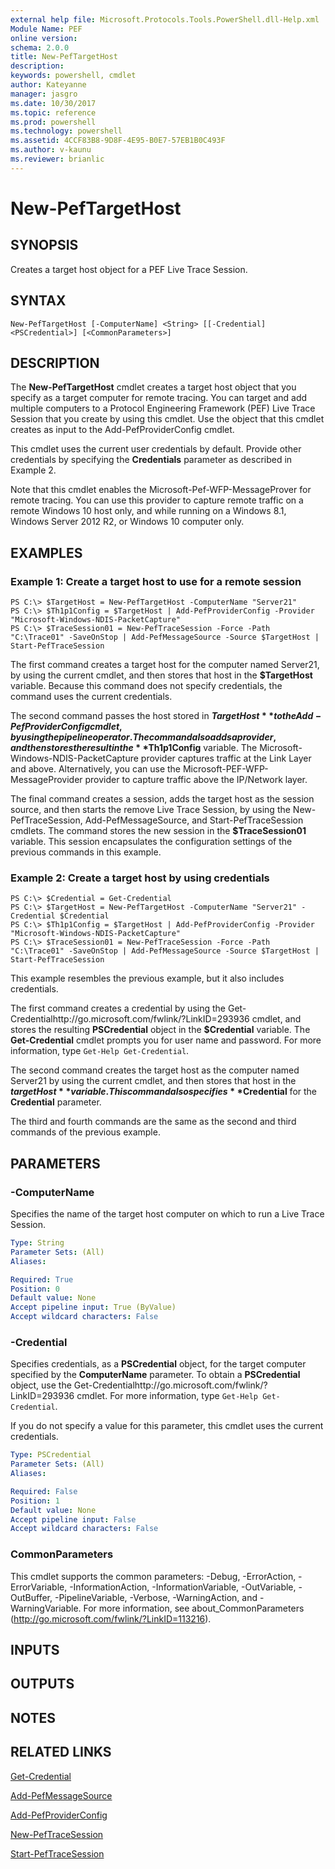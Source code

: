 ```yaml
---
external help file: Microsoft.Protocols.Tools.PowerShell.dll-Help.xml
Module Name: PEF
online version: 
schema: 2.0.0
title: New-PefTargetHost
description: 
keywords: powershell, cmdlet
author: Kateyanne
manager: jasgro
ms.date: 10/30/2017
ms.topic: reference
ms.prod: powershell
ms.technology: powershell
ms.assetid: 4CCF83B8-9D8F-4E95-B0E7-57EB1B0C493F
ms.author: v-kaunu
ms.reviewer: brianlic
---
```


# New-PefTargetHost

## SYNOPSIS
Creates a target host object for a PEF Live Trace Session.

## SYNTAX

```
New-PefTargetHost [-ComputerName] <String> [[-Credential] <PSCredential>] [<CommonParameters>]
```

## DESCRIPTION
The **New-PefTargetHost** cmdlet creates a target host object that you specify as a target computer for remote tracing.
You can target and add multiple computers to a Protocol Engineering Framework (PEF) Live Trace Session that you create by using this cmdlet.
Use the object that this cmdlet creates as input to the Add-PefProviderConfig cmdlet.

This cmdlet uses the current user credentials by default.
Provide other credentials by specifying the **Credentials** parameter as described in Example 2.

Note that this cmdlet enables the Microsoft-Pef-WFP-MessageProver for remote tracing.
You can use this provider to capture remote traffic on a remote Windows 10 host only, and while running on a Windows 8.1, Windows Server 2012 R2, or Windows 10 computer only.

## EXAMPLES

### Example 1: Create a target host to use for a remote session
```
PS C:\> $TargetHost = New-PefTargetHost -ComputerName "Server21"
PS C:\> $Th1p1Config = $TargetHost | Add-PefProviderConfig -Provider "Microsoft-Windows-NDIS-PacketCapture"
PS C:\> $TraceSession01 = New-PefTraceSession -Force -Path "C:\Trace01" -SaveOnStop | Add-PefMessageSource -Source $TargetHost | Start-PefTraceSession
```

The first command creates a target host for the computer named Server21, by using the current cmdlet, and then stores that host in the **$TargetHost** variable.
Because this command does not specify credentials, the command uses the current credentials.

The second command passes the host stored in **$TargetHost** to the Add-PefProviderConfig cmdlet, by using the pipeline operator.
The command also adds a provider, and then stores the result in the **$Th1p1Config** variable.
The Microsoft-Windows-NDIS-PacketCapture provider captures traffic at the Link Layer and above.
Alternatively, you can use the Microsoft-PEF-WFP-MessageProvider provider to capture traffic above the IP/Network layer.

The final command creates a session, adds the target host as the session source, and then starts the remove Live Trace Session, by using the New-PefTraceSession, Add-PefMessageSource, and Start-PefTraceSession cmdlets.
The command stores the new session in the **$TraceSession01** variable.
This session encapsulates the configuration settings of the previous commands in this example.

### Example 2: Create a target host by using credentials
```
PS C:\> $Credential = Get-Credential
PS C:\> $TargetHost = New-PefTargetHost -ComputerName "Server21" -Credential $Credential
PS C:\> $Th1p1Config = $TargetHost | Add-PefProviderConfig -Provider "Microsoft-Windows-NDIS-PacketCapture"
PS C:\> $TraceSession01 = New-PefTraceSession -Force -Path "C:\Trace01" -SaveOnStop | Add-PefMessageSource -Source $TargetHost | Start-PefTraceSession
```

This example resembles the previous example, but it also includes credentials.

The first command creates a credential by using the Get-Credentialhttp://go.microsoft.com/fwlink/?LinkID=293936 cmdlet, and stores the resulting **PSCredential** object in the **$Credential** variable.
The **Get-Credential** cmdlet prompts you for user name and password.
For more information, type `Get-Help Get-Credential`.

The second command creates the target host as the computer named Server21 by using the current cmdlet, and then stores that host in the **$targetHost** variable.
This command also specifies **$Credential** for the **Credential** parameter.

The third and fourth commands are the same as the second and third commands of the previous example.

## PARAMETERS

### -ComputerName
Specifies the name of the target host computer on which to run a Live Trace Session.

```yaml
Type: String
Parameter Sets: (All)
Aliases: 

Required: True
Position: 0
Default value: None
Accept pipeline input: True (ByValue)
Accept wildcard characters: False
```

### -Credential
Specifies credentials, as a **PSCredential** object, for the target computer specified by the **ComputerName** parameter.
To obtain a **PSCredential** object, use the Get-Credentialhttp://go.microsoft.com/fwlink/?LinkID=293936 cmdlet.
For more information, type `Get-Help Get-Credential`.

If you do not specify a value for this parameter, this cmdlet uses the current credentials.

```yaml
Type: PSCredential
Parameter Sets: (All)
Aliases: 

Required: False
Position: 1
Default value: None
Accept pipeline input: False
Accept wildcard characters: False
```

### CommonParameters
This cmdlet supports the common parameters: -Debug, -ErrorAction, -ErrorVariable, -InformationAction, -InformationVariable, -OutVariable, -OutBuffer, -PipelineVariable, -Verbose, -WarningAction, and -WarningVariable. For more information, see about_CommonParameters (http://go.microsoft.com/fwlink/?LinkID=113216).

## INPUTS

## OUTPUTS

## NOTES

## RELATED LINKS

[Get-Credential](http://go.microsoft.com/fwlink/?LinkID=293936)

[Add-PefMessageSource](./Add-PefMessageSource.md)

[Add-PefProviderConfig](./Add-PefProviderConfig.md)

[New-PefTraceSession](./New-PefTraceSession.md)

[Start-PefTraceSession](./Start-PefTraceSession.md)

